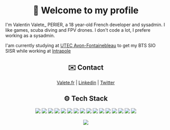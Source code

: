 <h1 align="center">👋 Welcome to my profile </h1>
<p>I'm Valentin Valete_ PERIER, a 18 year-old French developer and sysadmin. I like games, scuba diving and FPV drones. I don't code a lot, I prefere working as a sysadmin.</p>
<p>I'am currently studying at <a href="https://www.utec77.fr/avon-fontainebleau">UTEC Avon-Fontainebleau</a> to get my BTS SIO SISR while working at <a href="https://www.intrapole.fr/">Intrapole</a></p>
<div align="center">
  <h2>✉️ Contact</h2>
  <a href="https://valete.fr">Valete.fr</a> | 
  <a href="https://www.linkedin.com/in/valentin-perier-picard-305186236/">Linkedin</a> | 
  <a href="https://twitter.com/ValentinPerier_">Twitter</a>
</div>
<div align="center">
  <h2>⚙️ Tech Stack</h2>
  <div>
    <img src="https://img.shields.io/badge/javascript-%23323330.svg?style=for-the-badge&logo=javascript&logoColor=%23F7DF1E">
    <img src="https://img.shields.io/badge/typescript-%23007ACC.svg?style=for-the-badge&logo=typescript&logoColor=white">
    <img src="https://img.shields.io/badge/node.js-6DA55F?style=for-the-badge&logo=node.js&logoColor=white">
    <img src="https://img.shields.io/badge/NPM-%23CB3837.svg?style=for-the-badge&logo=npm&logoColor=white">
    <img src="https://img.shields.io/badge/php-%23777BB4.svg?style=for-the-badge&logo=php&logoColor=white">
    <img src="https://img.shields.io/badge/vuejs-%2335495e.svg?style=for-the-badge&logo=vuedotjs&logoColor=%234FC08D">
    <img src="https://img.shields.io/badge/java-%23ED8B00.svg?style=for-the-badge&logo=openjdk&logoColor=white">
    <img src="https://img.shields.io/badge/html5-%23E34F26.svg?style=for-the-badge&logo=html5&logoColor=white">
    <img src="https://img.shields.io/badge/css3-%231572B6.svg?style=for-the-badge&logo=css3&logoColor=white">
    <img src="https://img.shields.io/badge/c%23-%23239120.svg?style=for-the-badge&logo=c-sharp&logoColor=white">
    <img src="https://img.shields.io/badge/mysql-%2300f.svg?style=for-the-badge&logo=mysql&logoColor=white">
    <img src="https://img.shields.io/badge/Debian-D70A53?style=for-the-badge&logo=debian&logoColor=white">
    <img src="https://img.shields.io/badge/Fedora-294172?style=for-the-badge&logo=fedora&logoColor=white">
    <img src="https://img.shields.io/badge/apache-%23D42029.svg?style=for-the-badge&logo=apache&logoColor=white">
    <img src="https://img.shields.io/badge/nginx-%23009639.svg?style=for-the-badge&logo=nginx&logoColor=white">
    <img src="https://img.shields.io/badge/git-%23F05033.svg?style=for-the-badge&logo=git&logoColor=white">
  </div>
  <br>
  <img src="https://github-readme-stats.vercel.app/api/top-langs/?username=ValeteDJ91&langs_count=8">
</div>